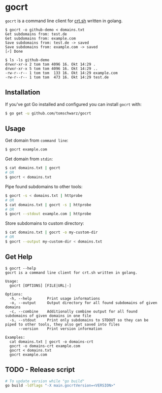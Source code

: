 # gocrt
`gocrt` is a command line client for [crt.sh](https://crt.sh/?target=_blank) written in golang.
```text
$ gocrt -o github-demo < domains.txt
Get subdomains from: test.de
Get subdomains from: example.com
Save subdomains from: test.de -> saved
Save subdomains from: example.com -> saved
[✓] Done

$ ls -ls github-demo
drwxr-xr-x 2 tom tom 4096 16. Okt 14:29 .
drwxr-xr-x 5 tom tom 4096 16. Okt 14:29 ..
-rw-r--r-- 1 tom tom  133 16. Okt 14:29 example.com
-rw-r--r-- 1 tom tom  473 16. Okt 14:29 test.de
```

## Installation
If you've got Go installed and configured you can install `gocrt` with:
```bash
$ go get -u github.com/tomschwarz/gocrt
```

## Usage 
Get domain from `command line`:
```bash
$ gocrt example.com
```

Get domain from `stdin`:
```bash
$ cat domains.txt | gocrt
# OR
$ gocrt < domains.txt 
```

Pipe found subdomains to other tools:
```bash
$ gocrt -s < domains.txt | httprobe
# OR
$ cat domains.txt | gocrt -s | httprobe
# OR
$ gocrt --stdout example.com | httprobe
```

Store subdomains to custom directory:
```bash
$ cat domains.txt | gocrt -o my-custom-dir 
# OR
$ gocrt --output my-custom-dir < domains.txt
```

## Get Help
```text
$ gocrt --help
gocrt is a command line client for crt.sh written in golang.

Usage:
  gocrt [OPTIONS] [FILE|URL|-]

Options:
  -h, --help       Print usage informations
  -o, --output     Output directory for all found subdomains of given domains
  -c, --combine    Additionally combine output for all found subdomains of given domains in one file
  -s, --stdout     Print only subdomains to STDOUT so they can be piped to other tools, they also get saved into files
      --version    Print version information

Examples:
  cat domains.txt | gocrt -o domains-crt
  gocrt -o domains-crt example.com 
  gocrt < domains.txt
  gocrt example.com
```

## TODO - Release script
```bash
# To update version while "go build"
go build -ldflags "-X main.gocrtVersion=<VERSION>"
```
